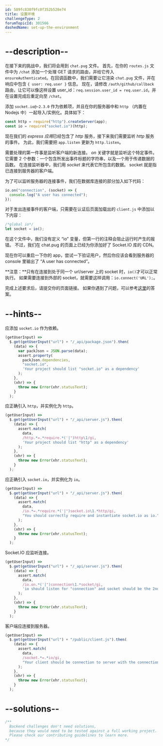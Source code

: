 ```yaml
---
id: 589fc830f9fc0f352b528e74
title: 设置环境
challengeType: 2
forumTopicId: 301566
dashedName: set-up-the-environment
---
```


# --description--

在接下来的挑战中，我们将会用到 `chat.pug` 文件。 首先，在你的 `routes.js` 文件中为 `/chat` 添加一个处理 GET 请求的路由，并给它传入 `ensureAuthenticated`。在回调函数中，我们需要让它渲染 `chat.pug` 文件，并在响应中包含 `{ user: req.user }` 信息。 现在，请修改 `/auth/github/callback` 路由，让它可以像这样设置 user_id：`req.session.user_id = req.user.id`，并在设置完成后重定向至 `/chat`。

添加 `socket.io@~2.3.0` 作为依赖项，并且在你的服务器中和 `http` （内置在 Nodejs 中）一起导入/实例化。具体如下：

```javascript
const http = require("http").createServer(app);
const io = require("socket.io")(http);
```

现在我们的 *express 应用*已经包含了 _http_ 服务，接下来我们需要监听 _http_ 服务的事件。 为此，我们需要把 `app.listen` 更新为 `http.listen`。

需要处理的第一件事是监听客户端的新连接。 <dfn>on</dfn> 关键字就是监听这个特定事件。 它需要 2 个参数：一个包含所发出事件标题的字符串，以及一个用于传递数据的函数。 在连接监听器中，我们用 _socket_ 来代表它所包含的数据。 socket 就是指已连接到服务器的客户端。

为了可以监听服务器的连接事件，我们在数据库连接的部分加入如下代码：

```javascript
io.on("connection", (socket) => {
  console.log("A user has connected");
});
```

对于发出连接事件的客户端，只需要在认证后页面加载出的 `client.js` 中添加以下内容：

```js
/*global io*/
let socket = io();
```

在这个文件中，我们没有定义 “io” 变量，但第一行的注释会阻止运行时产生的报错。 不过，我们在 chat.pug 的页面上已经为你添加好了 Socket.IO 库的 CDN。

现在你可以重启一下你的 app，尝试一下验证用户，然后你应该会看到服务器的 console 里输出了 “A user has connected”。

**注意：**只有在连接到处于同一个 url/server 上的 socket 时，`io()`才可以正常执行。 如果需要连接到外部的 socket，就需要这样调用：`io.connect('URL');`。

完成上述要求后，请提交你的页面链接。 如果你遇到了问题，可以参考[这里](https://gist.github.com/camperbot/aae41cf59debc1a4755c9a00ee3859d1)的答案。

# --hints--

应添加 `socket.io` 作为依赖。

```js
(getUserInput) =>
  $.get(getUserInput("url") + "/_api/package.json").then(
    (data) => {
      var packJson = JSON.parse(data);
      assert.property(
        packJson.dependencies,
        "socket.io",
        'Your project should list "socket.io" as a dependency'
      );
    },
    (xhr) => {
      throw new Error(xhr.statusText);
    }
  );
```

应正确引入 `http`，并实例化为 `http`。

```js
(getUserInput) =>
  $.get(getUserInput("url") + "/_api/server.js").then(
    (data) => {
      assert.match(
        data,
        /http.*=.*require.*('|")http\1/gi,
        'Your project should list "http" as a dependency'
      );
    },
    (xhr) => {
      throw new Error(xhr.statusText);
    }
  );
```

应正确引入 `socket.io`，并实例化为 `io`。

```js
(getUserInput) =>
  $.get(getUserInput("url") + "/_api/server.js").then(
    (data) => {
      assert.match(
        data,
        /io.*=.*require.*('|")socket.io\1.*http/gi,
        "You should correctly require and instantiate socket.io as io."
      );
    },
    (xhr) => {
      throw new Error(xhr.statusText);
    }
  );
```

Socket.IO 应监听连接。

```js
(getUserInput) =>
  $.get(getUserInput("url") + "/_api/server.js").then(
    (data) => {
      assert.match(
        data,
        /io.on.*('|")connection\1.*socket/gi,
        'io should listen for "connection" and socket should be the 2nd arguments variable'
      );
    },
    (xhr) => {
      throw new Error(xhr.statusText);
    }
  );
```

客户端应连接到服务器。

```js
(getUserInput) =>
  $.get(getUserInput("url") + "/public/client.js").then(
    (data) => {
      assert.match(
        data,
        /socket.*=.*io/gi,
        "Your client should be connection to server with the connection defined as socket"
      );
    },
    (xhr) => {
      throw new Error(xhr.statusText);
    }
  );
```

# --solutions--

```js
/**
  Backend challenges don't need solutions, 
  because they would need to be tested against a full working project. 
  Please check our contributing guidelines to learn more.
*/
```

